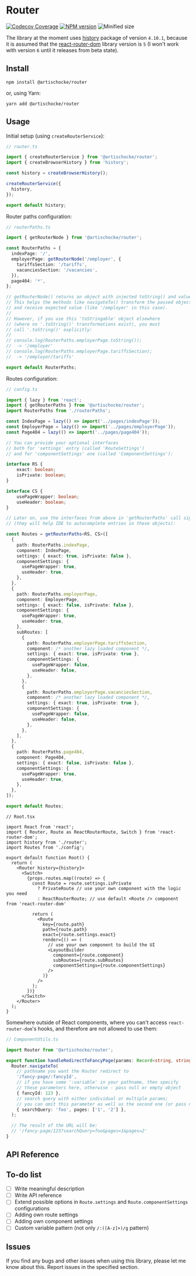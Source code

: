 # Router

[![Codecov Coverage](https://img.shields.io/codecov/c/github/artischockee/router/master.svg?style=flat-square)](https://codecov.io/gh/artischockee/router/)
[![NPM version](https://img.shields.io/npm/v/@artischocke/router?style=flat-square)](https://www.npmjs.com/package/@artischocke/router)
![Minified size](https://img.shields.io/bundlephobia/min/@artischocke/router?style=flat-square)

The library at the moment uses [history](https://www.npmjs.com/package/history) package of version `4.10.1`, because it is assumed that the [react-router-dom](https://www.npmjs.com/package/react-router-dom) library version is `5` (I won't work with version `6` until it releases from beta state).

## Install

```
npm install @artischocke/router
```

or, using Yarn:

```
yarn add @artischocke/router
```

## Usage

Initial setup (using `createRouterService`):

```typescript
// router.ts

import { createRouterService } from '@artischocke/router';
import { createBrowserHistory } from 'history';

const history = createBrowserHistory();

createRouterService({
  history,
});

export default history;
```

Router paths configuration:

```typescript
// routerPaths.ts

import { getRouterNode } from '@artischocke/router';

const RouterPaths = {
  indexPage: '/',
  employerPage: getRouterNode('/employer', {
    tariffsSection: '/tariffs',
    vacanciesSection: '/vacancies',
  }),
  page404: '*',
};

// getRouterNode() returns an object with injected toString() and valueOf().
// This helps the methods like navigateTo() transform the passed object to string
// and receive expected value (like '/employer' in this case).
//
// However, if you use this 'toStringable' object elsewhere
// (where no '.toString()' transformations exist), you must
// call '.toString()' explicitly:
//
// console.log(RouterPaths.employerPage.toString());
//  -> '/employer'
// console.log(RouterPaths.employerPage.tariffsSection);
//  -> '/employer/tariffs'

export default RouterPaths;
```

Routes configuration:

```typescript
// config.ts

import { lazy } from 'react';
import { getRouterPaths } from '@artischocke/router';
import RouterPaths from './routerPaths';

const IndexPage = lazy(() => import('../pages/indexPage'));
const EmployerPage = lazy(() => import('../pages/employerPage'));
const Page404 = lazy(() => import('../pages/page404'));

// You can provide your optional interfaces
// both for 'settings' entry (called 'RouteSettings')
// and for 'componentSettings' one (called 'ComponentSettings'):

interface RS {
    exact: boolean;
    isPrivate: boolean;
}

interface CS {
    usePageWrapper: boolean;
    useHeader: boolean;
}

// Later on, use the interfaces from above in 'getRouterPaths' call signature
// (they will help IDE to autocomplete entries in these objects):

const Routes = getRouterPaths<RS, CS>([
  {
    path: RouterPaths.indexPage,
    component: IndexPage,
    settings: { exact: true, isPrivate: false },
    componentSettings: {
      usePageWrapper: true,
      useHeader: true,
    },
  },
  {
    path: RouterPaths.employerPage,
    component: EmployerPage,
    settings: { exact: false, isPrivate: false },
    componentSettings: {
      usePageWrapper: true,
      useHeader: true,
    },
    subRoutes: [
      {
        path: RouterPaths.employerPage.tariffsSection,
        component: /* another lazy loaded component */,
        settings: { exact: true, isPrivate: true },
        componentSettings: {
          usePageWrapper: false,
          useHeader: false,
        },
      },
      {
        path: RouterPaths.employerPage.vacanciesSection,
        component: /* another lazy loaded component */,
        settings: { exact: true, isPrivate: true },
        componentSettings: {
          usePageWrapper: false,
          useHeader: false,
        },
      },
    ],
  },
  {
    path: RouterPaths.page404,
    component: Page404,
    settings: { exact: false, isPrivate: false },
    componentSettings: {
      usePageWrapper: true,
      useHeader: true,
    },
  },
]);

export default Routes;
```

```tsx
// Root.tsx

import React from 'react';
import { Router, Route as ReactRouterRoute, Switch } from 'react-router-dom';
import history from './router';
import Routes from './config';

export default function Root() {
  return (
    <Router history={history}>
      <Switch>
        {props.routes.map((route) => {
          const Route = route.settings.isPrivate
            ? PrivateRoute // use your own component with the logic you need
            : ReactRouterRoute; // use default <Route /> component from 'react-router-dom'

          return (
            <Route
              key={route.path}
              path={route.path}
              exact={route.settings.exact}
              render={() => (
                // use your own component to build the UI
                <LayoutBuilder
                  component={route.component}
                  subRoutes={route.subRoutes}
                  componentSettings={route.componentSettings}
                />
              )}
            />
          );
        })}
      </Switch>
    </Router>
  );
}
```

Somewhere outside of React components, where you can't access `react-router-dom`'s hooks, and therefore are not allowed to use them:

```typescript
// ComponentUtils.ts

import Router from '@artischocke/router';

export function handleRedirectToFancyPage(params: Record<string, string | number>) {
  Router.navigateTo(
    // pathname you want the Router redirect to
    '/fancy-page/:fancyId',
    // if you have some ':variable' in your pathname, then specify
    // these parameters here, otherwise - pass null or empty object
    { fancyId: 123 },
    // search query with either individual or multiple params;
    // you can omit this parameter as well as the second one (or pass null instead)
    { searchQuery: 'foo', pages: ['1', '2'] },
  );

  // The result of the URL will be:
  // '/fancy-page/123?searchQuery=foo&pages=1&pages=2'
}
```

## API Reference

_<to-do>_

## To-do list

- [ ] Write meaningful description
- [ ] Write API reference
- [ ] Extend possible options in `Route.settings` and `Route.componentSettings` configurations
- [ ] Adding own route settings
- [ ] Adding own component settings
- [ ] Custom variable pattern (not only `/:([A-z]+)/g` pattern)

## Issues

If you find any bugs and other issues when using this library, please let me know about this. Report issues in the specified section.
